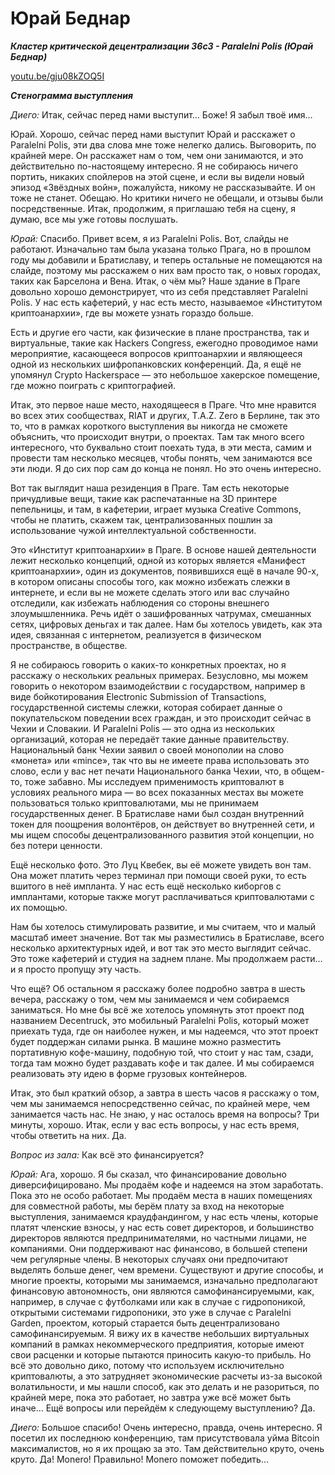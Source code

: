 # Юрай Беднар

_**Кластер критической децентрализации 36c3 - Paralelni Polis (Юрай Беднар)**_

[youtu.be/gju08kZOQ5I](https://youtu.be/gju08kZOQ5I)

_**Стенограмма выступления**_

_Диего:_ Итак, сейчас перед нами выступит… Боже! Я забыл твоё имя…

Юрай. Хорошо, сейчас перед нами выступит Юрай и расскажет о Paralelni Polis, эти два слова мне тоже нелегко дались. Выговорить, по крайней мере. Он расскажет нам о том, чем они занимаются, и это действительно по-настоящему интересно. Я не собираюсь ничего портить, никаких спойлеров на этой сцене, и если вы видели новый эпизод «Звёздных войн», пожалуйста, никому не рассказывайте. И он тоже не станет. Обещаю. Но критики ничего не обещали, и отзывы были посредственные. Итак, продолжим, я приглашаю тебя на сцену, я думаю, все мы уже готовы послушать.

_Юрай:_ Спасибо. Привет всем, я из Paralelni Polis. Вот, слайды не работают. Изначально там была указана только Прага, но в прошлом году мы добавили и Братиславу, и теперь остальные не помещаются на слайде, поэтому мы расскажем о них вам просто так, о новых городах, таких как Барселона и Вена. Итак, о чём мы? Наше здание в Праге довольно хорошо демонстрирует, что из себя представляет Paralelni Polis. У нас есть кафетерий, у нас есть место, называемое «Институтом криптоанархии», где вы можете узнать гораздо больше.

Есть и другие его части, как физические в плане пространства, так и виртуальные, такие как Hackers Congress, ежегодно проводимое нами мероприятие, касающееся вопросов криптоанархии и являющееся одной из нескольких шифропанковских конференций. Да, я ещё не упомянул Crypto Hackerspace — это небольшое хакерское помещение, где можно поиграть с криптографией.

Итак, это первое наше место, находящееся в Праге. Что мне нравится во всех этих сообществах, RIAT и других, T.A.Z. Zero в Берлине, так это то, что в рамках короткого выступления вы никогда не сможете объяснить, что происходит внутри, о проектах. Там так много всего интересного, что буквально стоит поехать туда, в эти места, самим и провести там несколько месяцев, чтобы понять, чем занимаются все эти люди. Я до сих пор сам до конца не понял. Но это очень интересно.

Вот так выглядит наша резиденция в Праге. Там есть некоторые причудливые вещи, такие как распечатанные на 3D принтере пепельницы, и там, в кафетерии, играет музыка Creative Commons, чтобы не платить, скажем так, централизованных пошлин за использование чужой интеллектуальной собственности.

Это «Институт криптоанархии» в Праге. В основе нашей деятельности лежит несколько концепций, одной из которых является «Манифест криптоанархии», один из документов, появившихся ещё в начале 90-х, в котором описаны способы того, как можно избежать слежки в интернете, и если вы не можете сделать этого или вас случайно отследили, как избежать наблюдения со стороны внешнего злоумышленника. Речь идёт о зашифрованных чатрумах, смешанных сетях, цифровых деньгах и так далее. Нам бы хотелось увидеть, как эта идея, связанная с интернетом, реализуется в физическом пространстве, в обществе.

Я не собираюсь говорить о каких-то конкретных проектах, но я расскажу о нескольких реальных примерах. Безусловно, мы можем говорить о некотором взаимодействии с государством, например в виде бойкотирования Electronic Submission of Transactions, государственной системы слежки, которая собирает данные о покупательском поведении всех граждан, и это происходит сейчас в Чехии и Словакии. И Paralelni Polis — это одна из нескольких организаций, которая не передаёт такие данные правительству. Национальный банк Чехии заявил о своей монополии на слово «монета» или «mince», так что вы не имеете права использовать это слово, если у вас нет печати Национального банка Чехии, что, в общем-то, тоже забавно. Мы исследуем применимость криптовалют в условиях реального мира — во всех показанных местах вы можете пользоваться только криптовалютами, мы не принимаем государственных денег. В Братиславе нами был создан внутренний токен для поощрения волонтёров, он действует во внутренней сети, и мы ищем способы децентрализованного развития этой концепции, но без потери ценности.

Ещё несколько фото. Это Луц Квебек, вы её можете увидеть вон там. Она может платить через терминал при помощи своей руки, то есть вшитого в неё импланта. У нас есть ещё несколько киборгов с имплантами, которые также могут расплачиваться криптовалютами с их помощью.

Нам бы хотелось стимулировать развитие, и мы считаем, что и малый масштаб имеет значение. Вот так мы разместились в Братиславе, всего несколько архитектурных идей, и вот так это место выглядит сейчас. Это тоже кафетерий и студия на заднем плане. Мы продолжаем расти… и я просто пропущу эту часть.

Что ещё? Об остальном я расскажу более подробно завтра в шесть вечера, расскажу о том, чем мы занимаемся и чем собираемся заниматься. Но мне бы всё же хотелось упомянуть этот проект под названием Decentruck, это мобильный Paralelni Polis, который может приехать туда, где он наиболее нужен, и мы надеемся, что этот проект будет поддержан силами рынка. В машине можно разместить портативную кофе-машину, подобную той, что стоит у нас там, сзади, тогда там можно будет раздавать кофе и так далее. И мы собираемся реализовать эту идею в форме грузовых контейнеров.

Итак, это был краткий обзор, а завтра в шесть часов я расскажу о том, чем мы занимаемся непосредственно сейчас, по крайней мере, чем занимается часть нас. Не знаю, у нас осталось время на вопросы? Три минуты, хорошо. Итак, если у вас есть вопросы, у нас есть время, чтобы ответить на них. Да.

_Вопрос из зала:_ Как всё это финансируется?

_Юрай:_ Ага, хорошо. Я бы сказал, что финансирование довольно диверсифицировано. Мы продаём кофе и надеемся на этом заработать. Пока это не особо работает. Мы продаём места в наших помещениях для совместной работы, мы берём плату за вход на некоторые выступления, занимаемся краудфандингом, у нас есть члены, которые платят членские взносы, у нас есть совет директоров, и большинство директоров являются предпринимателями, но частными лицами, не компаниями. Они поддерживают нас финансово, в большей степени чем регулярные члены. В некоторых случаях они предпочитают выделять больше денег, чем времени. Существуют и другие способы, и многие проекты, которыми мы занимаемся, изначально предполагают финансовую автономность, они являются самофинансируемыми, как, например, в случае с футболками или как в случае с гидропоникой, открытыми системами гидропоники, это уже в случае с Paralelni Garden, проектом, который старается быть децентрализовано самофинансируемым. Я вижу их в качестве небольших виртуальных компаний в рамках некоммерческого предприятия, которые имеют свои расценки и которые пытаются приносить какую-то прибыль. Но всё это довольно дико, потому что используем исключительно криптовалюты, а это затрудняет экономические расчеты из-за высокой волатильности, и мы нашли способ, как это делать и не разориться, по крайней мере, пока это работает, но завтра уже всё может быть иначе… Ещё вопросы или перейдём к следующему выступлению? Да.

_Диего:_ Большое спасибо! Очень интересно, правда, очень интересно. Я посетил их последнюю конференцию, там присутствовала уйма Bitcoin максималистов, но я их прощаю за это. Там действительно круто, очень круто. Да! Monero! Правильно! Monero поможет победить…
